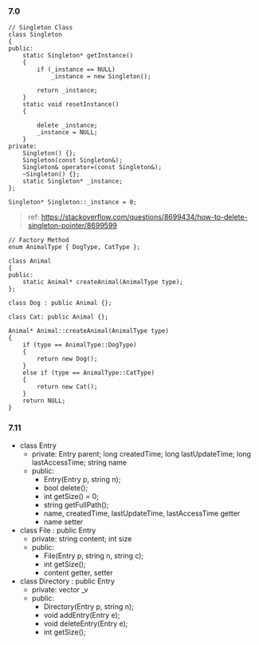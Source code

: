 ### 7.0
```
// Singleton Class
class Singleton
{
public:
    static Singleton* getInstance()
    {
        if (_instance == NULL)
            _instance = new Singleton();

        return _instance;
    }
    static void resetInstance()
    {

        delete _instance;
        _instance = NULL;
    }
private:
    Singleton() {};
    Singleton(const Singleton&);
    Singleton& operator=(const Singleton&);
    ~Singleton() {};
    static Singleton* _instance;
};

Singleton* Singleton::_instance = 0;
```
> ref: https://stackoverflow.com/questions/8699434/how-to-delete-singleton-pointer/8699599

```
// Factory Method
enum AnimalType { DogType, CatType };

class Animal
{
public:
    static Animal* createAnimal(AnimalType type);
};

class Dog : public Animal {};

class Cat: public Animal {};

Animal* Animal::createAnimal(AnimalType type)
{
    if (type == AnimalType::DogType)
    {
        return new Dog();
    }
    else if (type == AnimalType::CatType)
    {
        return new Cat();
    }
    return NULL;
}
```

### 7.11
* class Entry
   * private: Entry parent; long createdTime; long lastUpdateTime; long lastAccessTime; string name
   * public:
     * Entry(Entry p, string n);
     * bool delete();
     * int getSize() = 0;
     * string getFullPath();
     * name, createdTime, lastUpdateTime, lastAccessTime getter
     * name setter
* class File : public Entry
   * private: string content; int size
   * public:
     * File(Entry p, string n, string c);
     * int getSize();
     * content getter, setter
* class Directory : public Entry
   * private: vector<Entry> _v
   * public:
     * Directory(Entry p, string n);
     * void addEntry(Entry e);
     * void deleteEntry(Entry e);
     * int getSize();
